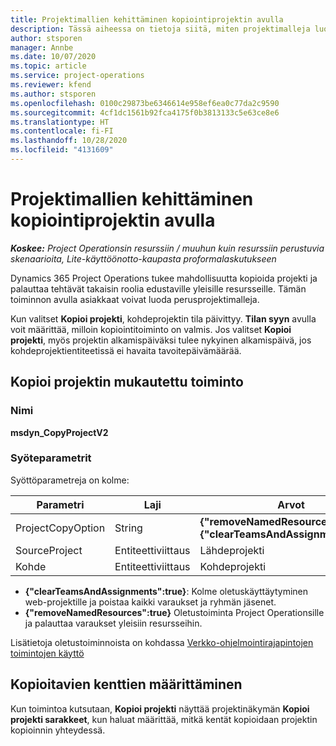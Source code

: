 ```yaml
---
title: Projektimallien kehittäminen kopiointiprojektin avulla
description: Tässä aiheessa on tietoja siitä, miten projektimalleja luodaan kopioi projekti -mukautetun toiminnon avulla.
author: stsporen
manager: Annbe
ms.date: 10/07/2020
ms.topic: article
ms.service: project-operations
ms.reviewer: kfend
ms.author: stsporen
ms.openlocfilehash: 0100c29873be6346614e958ef6ea0c77da2c9590
ms.sourcegitcommit: 4cf1dc1561b92fca4175f0b3813133c5e63ce8e6
ms.translationtype: HT
ms.contentlocale: fi-FI
ms.lasthandoff: 10/28/2020
ms.locfileid: "4131609"
---
```

# <a name="develop-project-templates-with-copy-project"></a>Projektimallien kehittäminen kopiointiprojektin avulla

_**Koskee:** Project Operationsin resurssiin / muuhun kuin resurssiin perustuvia skenaarioita, Lite-käyttöönotto-kaupasta proformalaskutukseen_

Dynamics 365 Project Operations tukee mahdollisuutta kopioida projekti ja palauttaa tehtävät takaisin roolia edustaville yleisille resursseille. Tämän toiminnon avulla asiakkaat voivat luoda perusprojektimalleja.

Kun valitset **Kopioi projekti**, kohdeprojektin tila päivittyy. **Tilan syyn** avulla voit määrittää, milloin kopiointitoiminto on valmis. Jos valitset **Kopioi projekti**, myös projektin alkamispäiväksi tulee nykyinen alkamispäivä, jos kohdeprojektientiteetissä ei havaita tavoitepäivämäärää.

## <a name="copy-project-custom-action"></a>Kopioi projektin mukautettu toiminto 

### <a name="name"></a>Nimi 

**msdyn_CopyProjectV2**

### <a name="input-parameters"></a>Syöteparametrit
Syöttöparametreja on kolme:

| Parametri          | Laji   | Arvot                                                   | 
|--------------------|--------|----------------------------------------------------------|
| ProjectCopyOption  | String | **{"removeNamedResources":true}** tai **{"clearTeamsAndAssignments":true}** |
| SourceProject      | Entiteettiviittaus | Lähdeprojekti |
| Kohde             | Entiteettiviittaus | Kohdeprojekti |


- **{"clearTeamsAndAssignments":true}**: Kolme oletuskäyttäytyminen web-projektille ja poistaa kaikki varaukset ja ryhmän jäsenet.
- **{"removeNamedResources":true}** Oletustoiminta Project Operationsille ja palauttaa varaukset yleisiin resursseihin.

Lisätietoja oletustoiminnoista on kohdassa [Verkko-ohjelmointirajapintojen toimintojen käyttö](https://docs.microsoft.com/powerapps/developer/common-data-service/webapi/use-web-api-actions)

## <a name="specify-fields-to-copy"></a>Kopioitavien kenttien määrittäminen 
Kun toimintoa kutsutaan, **Kopioi projekti** näyttää projektinäkymän **Kopioi projekti sarakkeet**, kun haluat määrittää, mitkä kentät kopioidaan projektin kopioinnin yhteydessä.
